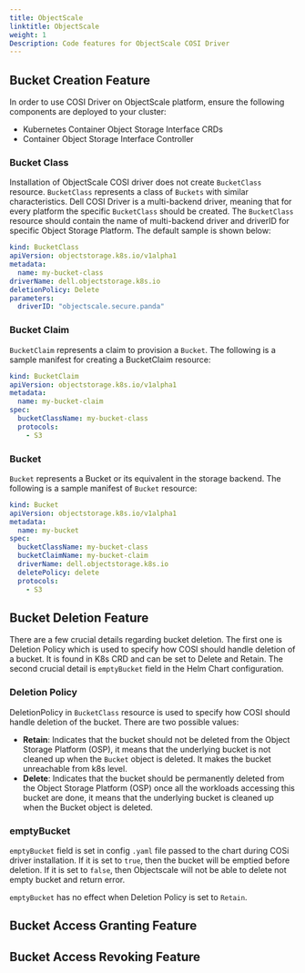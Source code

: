 ```yaml
---
title: ObjectScale
linktitle: ObjectScale
weight: 1
Description: Code features for ObjectScale COSI Driver
---
```


## Bucket Creation Feature

In order to use COSI Driver on ObjectScale platform, ensure the following components are deployed to your cluster:
- Kubernetes Container Object Storage Interface CRDs
- Container Object Storage Interface Controller

### Bucket Class

Installation of ObjectScale COSI driver does not create `BucketClass` resource. `BucketClass` represents a class of `Buckets` with similar characteristics. 
Dell COSI Driver is a multi-backend driver, meaning that for every platform the specific `BucketClass` should be created. The `BucketClass` resource should contain the name of multi-backend driver and driverID for specific Object Storage Platform. 
The default sample is shown below:

```yaml
kind: BucketClass
apiVersion: objectstorage.k8s.io/v1alpha1
metadata:
  name: my-bucket-class
driverName: dell.objectstorage.k8s.io
deletionPolicy: Delete
parameters:
  driverID: "objectscale.secure.panda"
```

### Bucket Claim

`BucketClaim` represents a claim to provision a `Bucket`. The following is a sample manifest for creating a BucketClaim resource:

```yaml
kind: BucketClaim
apiVersion: objectstorage.k8s.io/v1alpha1
metadata:
  name: my-bucket-claim
spec:
  bucketClassName: my-bucket-class
  protocols:
    - S3
```

### Bucket

`Bucket` represents a Bucket or its equivalent in the storage backend. The following is a sample manifest of `Bucket` resource:

```yaml
kind: Bucket
apiVersion: objectstorage.k8s.io/v1alpha1
metadata:
  name: my-bucket
spec:
  bucketClassName: my-bucket-class
  bucketClaimName: my-bucket-claim
  driverName: dell.objectstorage.k8s.io
  deletePolicy: delete
  protocols:
    - S3
```

## Bucket Deletion Feature

There are a few crucial details regarding bucket deletion. The first one is Deletion Policy which is used to specify how COSI should handle deletion of a bucket. It is found in K8s CRD and can be set to Delete and Retain. The second crucial detail is `emptyBucket` field in the Helm Chart configuration.

### Deletion Policy

DeletionPolicy in `BucketClass` resource is used to specify how COSI should handle deletion of the bucket. There are two possible values: 
- **Retain**: Indicates that the bucket should not be deleted from the Object Storage Platform (OSP), it means that the underlying bucket is not cleaned up when the `Bucket` object is deleted. It makes the bucket unreachable from k8s level. 
- **Delete**: Indicates that the bucket should be permanently deleted from the Object Storage Platform (OSP) once all the workloads accessing this bucket are done, it means that the underlying bucket is cleaned up when the Bucket object is deleted.

### emptyBucket 

`emptyBucket` field is set in config `.yaml` file passed to the chart during COSi driver installation. If it is set to `true`, then the bucket will be emptied before deletion. If it is set to `false`, then Objectscale will not be able to delete not empty bucket and return error.

`emptyBucket` has no effect when Deletion Policy is set to `Retain`.

## Bucket Access Granting Feature

## Bucket Access Revoking Feature